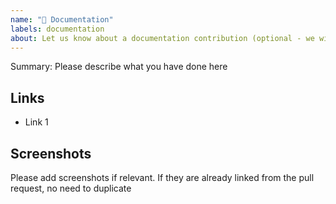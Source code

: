 ```yaml
---
name: "📝 Documentation"
labels: documentation
about: Let us know about a documentation contribution (optional - we will track GitHub)
---
```


Summary: Please describe what you have done here

## Links 

<!-- Link the related pull requests, documentation pages and other materials. -->

* Link 1

## Screenshots

Please add screenshots if relevant.
If they are already linked from the pull request, no need to duplicate
